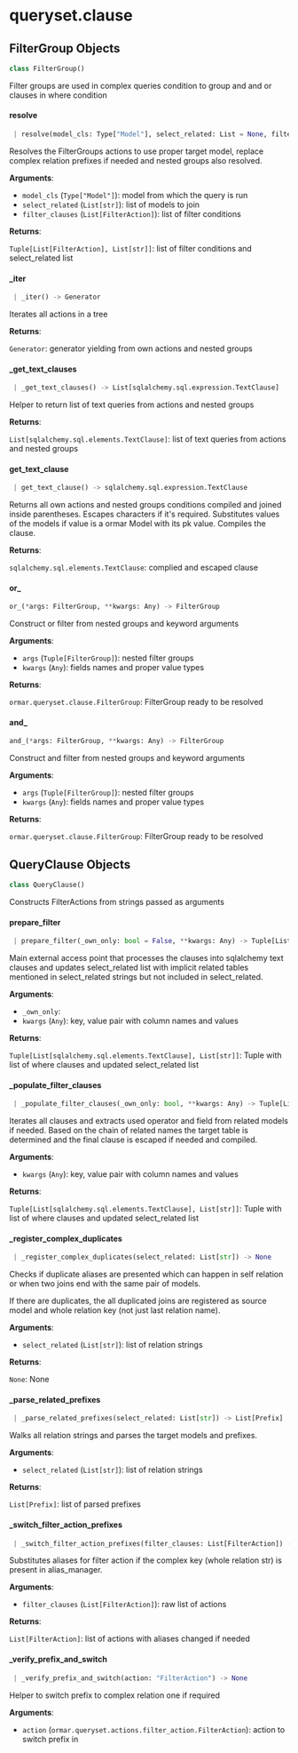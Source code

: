 <a name="queryset.clause"></a>
# queryset.clause

<a name="queryset.clause.FilterGroup"></a>
## FilterGroup Objects

```python
class FilterGroup()
```

Filter groups are used in complex queries condition to group and and or
clauses in where condition

<a name="queryset.clause.FilterGroup.resolve"></a>
#### resolve

```python
 | resolve(model_cls: Type["Model"], select_related: List = None, filter_clauses: List = None) -> Tuple[List[FilterAction], List[str]]
```

Resolves the FilterGroups actions to use proper target model, replace
complex relation prefixes if needed and nested groups also resolved.

**Arguments**:

- `model_cls` (`Type["Model"]`): model from which the query is run
- `select_related` (`List[str]`): list of models to join
- `filter_clauses` (`List[FilterAction]`): list of filter conditions

**Returns**:

`Tuple[List[FilterAction], List[str]]`: list of filter conditions and select_related list

<a name="queryset.clause.FilterGroup._iter"></a>
#### \_iter

```python
 | _iter() -> Generator
```

Iterates all actions in a tree

**Returns**:

`Generator`: generator yielding from own actions and nested groups

<a name="queryset.clause.FilterGroup._get_text_clauses"></a>
#### \_get\_text\_clauses

```python
 | _get_text_clauses() -> List[sqlalchemy.sql.expression.TextClause]
```

Helper to return list of text queries from actions and nested groups

**Returns**:

`List[sqlalchemy.sql.elements.TextClause]`: list of text queries from actions and nested groups

<a name="queryset.clause.FilterGroup.get_text_clause"></a>
#### get\_text\_clause

```python
 | get_text_clause() -> sqlalchemy.sql.expression.TextClause
```

Returns all own actions and nested groups conditions compiled and joined
inside parentheses.
Escapes characters if it's required.
Substitutes values of the models if value is a ormar Model with its pk value.
Compiles the clause.

**Returns**:

`sqlalchemy.sql.elements.TextClause`: complied and escaped clause

<a name="queryset.clause.or_"></a>
#### or\_

```python
or_(*args: FilterGroup, **kwargs: Any) -> FilterGroup
```

Construct or filter from nested groups and keyword arguments

**Arguments**:

- `args` (`Tuple[FilterGroup]`): nested filter groups
- `kwargs` (`Any`): fields names and proper value types

**Returns**:

`ormar.queryset.clause.FilterGroup`: FilterGroup ready to be resolved

<a name="queryset.clause.and_"></a>
#### and\_

```python
and_(*args: FilterGroup, **kwargs: Any) -> FilterGroup
```

Construct and filter from nested groups and keyword arguments

**Arguments**:

- `args` (`Tuple[FilterGroup]`): nested filter groups
- `kwargs` (`Any`): fields names and proper value types

**Returns**:

`ormar.queryset.clause.FilterGroup`: FilterGroup ready to be resolved

<a name="queryset.clause.QueryClause"></a>
## QueryClause Objects

```python
class QueryClause()
```

Constructs FilterActions from strings passed as arguments

<a name="queryset.clause.QueryClause.prepare_filter"></a>
#### prepare\_filter

```python
 | prepare_filter(_own_only: bool = False, **kwargs: Any) -> Tuple[List[FilterAction], List[str]]
```

Main external access point that processes the clauses into sqlalchemy text
clauses and updates select_related list with implicit related tables
mentioned in select_related strings but not included in select_related.

**Arguments**:

- `_own_only`: 
- `kwargs` (`Any`): key, value pair with column names and values

**Returns**:

`Tuple[List[sqlalchemy.sql.elements.TextClause], List[str]]`: Tuple with list of where clauses and updated select_related list

<a name="queryset.clause.QueryClause._populate_filter_clauses"></a>
#### \_populate\_filter\_clauses

```python
 | _populate_filter_clauses(_own_only: bool, **kwargs: Any) -> Tuple[List[FilterAction], List[str]]
```

Iterates all clauses and extracts used operator and field from related
models if needed. Based on the chain of related names the target table
is determined and the final clause is escaped if needed and compiled.

**Arguments**:

- `kwargs` (`Any`): key, value pair with column names and values

**Returns**:

`Tuple[List[sqlalchemy.sql.elements.TextClause], List[str]]`: Tuple with list of where clauses and updated select_related list

<a name="queryset.clause.QueryClause._register_complex_duplicates"></a>
#### \_register\_complex\_duplicates

```python
 | _register_complex_duplicates(select_related: List[str]) -> None
```

Checks if duplicate aliases are presented which can happen in self relation
or when two joins end with the same pair of models.

If there are duplicates, the all duplicated joins are registered as source
model and whole relation key (not just last relation name).

**Arguments**:

- `select_related` (`List[str]`): list of relation strings

**Returns**:

`None`: None

<a name="queryset.clause.QueryClause._parse_related_prefixes"></a>
#### \_parse\_related\_prefixes

```python
 | _parse_related_prefixes(select_related: List[str]) -> List[Prefix]
```

Walks all relation strings and parses the target models and prefixes.

**Arguments**:

- `select_related` (`List[str]`): list of relation strings

**Returns**:

`List[Prefix]`: list of parsed prefixes

<a name="queryset.clause.QueryClause._switch_filter_action_prefixes"></a>
#### \_switch\_filter\_action\_prefixes

```python
 | _switch_filter_action_prefixes(filter_clauses: List[FilterAction]) -> List[FilterAction]
```

Substitutes aliases for filter action if the complex key (whole relation str) is
present in alias_manager.

**Arguments**:

- `filter_clauses` (`List[FilterAction]`): raw list of actions

**Returns**:

`List[FilterAction]`: list of actions with aliases changed if needed

<a name="queryset.clause.QueryClause._verify_prefix_and_switch"></a>
#### \_verify\_prefix\_and\_switch

```python
 | _verify_prefix_and_switch(action: "FilterAction") -> None
```

Helper to switch prefix to complex relation one if required

**Arguments**:

- `action` (`ormar.queryset.actions.filter_action.FilterAction`): action to switch prefix in

